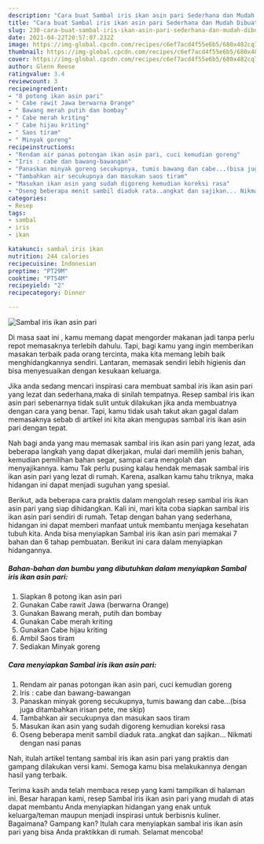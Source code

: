 ```yaml
---
description: "Cara buat Sambal iris ikan asin pari Sederhana dan Mudah Dibuat"
title: "Cara buat Sambal iris ikan asin pari Sederhana dan Mudah Dibuat"
slug: 230-cara-buat-sambal-iris-ikan-asin-pari-sederhana-dan-mudah-dibuat
date: 2021-04-22T20:57:07.232Z
image: https://img-global.cpcdn.com/recipes/c6ef7acd4f55e6b5/680x482cq70/sambal-iris-ikan-asin-pari-foto-resep-utama.jpg
thumbnail: https://img-global.cpcdn.com/recipes/c6ef7acd4f55e6b5/680x482cq70/sambal-iris-ikan-asin-pari-foto-resep-utama.jpg
cover: https://img-global.cpcdn.com/recipes/c6ef7acd4f55e6b5/680x482cq70/sambal-iris-ikan-asin-pari-foto-resep-utama.jpg
author: Glenn Reese
ratingvalue: 3.4
reviewcount: 3
recipeingredient:
- "8 potong ikan asin pari"
- " Cabe rawit Jawa berwarna Orange"
- " Bawang merah putih dan bombay"
- " Cabe merah kriting"
- " Cabe hijau kriting"
- " Saos tiram"
- " Minyak goreng"
recipeinstructions:
- "Rendam air panas potongan ikan asin pari, cuci kemudian goreng"
- "Iris : cabe dan bawang-bawangan"
- "Panaskan minyak goreng secukupnya, tumis bawang dan cabe...(bisa juga ditambahkan irisan pete, me skip)"
- "Tambahkan air secukupnya dan masukan saos tiram"
- "Masukan ikan asin yang sudah digoreng kemudian koreksi rasa"
- "Oseng beberapa menit sambil diaduk rata..angkat dan sajikan... Nikmati dengan nasi panas"
categories:
- Resep
tags:
- sambal
- iris
- ikan

katakunci: sambal iris ikan 
nutrition: 244 calories
recipecuisine: Indonesian
preptime: "PT29M"
cooktime: "PT54M"
recipeyield: "2"
recipecategory: Dinner

---
```



![Sambal iris ikan asin pari](https://img-global.cpcdn.com/recipes/c6ef7acd4f55e6b5/680x482cq70/sambal-iris-ikan-asin-pari-foto-resep-utama.jpg)

Di masa  saat ini , kamu memang dapat mengorder makanan jadi tanpa perlu repot memasaknya terlebih dahulu. Tapi, bagi kamu yang ingin memberikan masakan terbaik pada orang tercinta, maka kita memang lebih baik menghidangkannya sendiri. Lantaran, memasak sendiri lebih higienis dan bisa menyesuaikan dengan kesukaan keluarga.

Jika anda sedang mencari inspirasi cara membuat sambal iris ikan asin pari yang lezat dan sederhana,maka di sinilah tempatnya. Resep sambal iris ikan asin pari  sebenarnya tidak sulit untuk dilakukan jika anda membuatnya dengan cara yang benar. Tapi, kamu tidak usah takut akan gagal dalam memasaknya 
sebab di artikel ini kita akan mengupas sambal iris ikan asin pari dengan tepat.  



Nah bagi anda yang mau memasak sambal iris ikan asin pari yang lezat, ada beberapa langkah yang dapat dikerjakan, mulai dari memilih jenis bahan, kemudian pemilihan bahan segar, sampai cara mengolah dan menyajikannya. kamu Tak perlu pusing kalau hendak memasak sambal iris ikan asin pari yang lezat di rumah. Karena, asalkan kamu  tahu triknya, maka hidangan ini dapat menjadi suguhan yang spesial.

Berikut, ada beberapa cara praktis  dalam mengolah resep sambal iris ikan asin pari yang siap dihidangkan. Kali ini, mari kita coba siapkan sambal iris ikan asin pari sendiri di rumah. Tetap dengan bahan yang sederhana, hidangan ini dapat memberi manfaat untuk membantu menjaga kesehatan tubuh kita. Anda bisa menyiapkan Sambal iris ikan asin pari memakai 7 bahan dan 6 tahap pembuatan. Berikut ini cara dalam menyiapkan hidangannya.

<!--inarticleads1-->

##### Bahan-bahan dan bumbu yang dibutuhkan dalam menyiapkan Sambal iris ikan asin pari:

1. Siapkan 8 potong ikan asin pari
1. Gunakan  Cabe rawit Jawa (berwarna Orange)
1. Gunakan  Bawang merah, putih dan bombay
1. Gunakan  Cabe merah kriting
1. Gunakan  Cabe hijau kriting
1. Ambil  Saos tiram
1. Sediakan  Minyak goreng




<!--inarticleads2-->

##### Cara menyiapkan Sambal iris ikan asin pari:

1. Rendam air panas potongan ikan asin pari, cuci kemudian goreng
1. Iris : cabe dan bawang-bawangan
1. Panaskan minyak goreng secukupnya, tumis bawang dan cabe...(bisa juga ditambahkan irisan pete, me skip)
1. Tambahkan air secukupnya dan masukan saos tiram
1. Masukan ikan asin yang sudah digoreng kemudian koreksi rasa
1. Oseng beberapa menit sambil diaduk rata..angkat dan sajikan... Nikmati dengan nasi panas




Nah, itulah artikel tentang  sambal iris ikan asin pari  yang praktis dan gampang dilakukan versi kami. Semoga kamu bisa melakukannya dengan hasil yang terbaik. 

Terima kasih anda telah membaca resep yang kami tampilkan di halaman ini. Besar harapan kami, resep  Sambal iris ikan asin pari yang mudah di atas dapat membantu Anda menyiapkan hidangan yang enak untuk keluarga/teman maupun menjadi inspirasi untuk berbisnis kuliner. Bagaimana? Gampang kan? Itulah cara menyiapkan sambal iris ikan asin pari yang bisa Anda praktikkan di rumah. Selamat mencoba!

